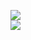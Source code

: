 [![](https://img.shields.io/badge/Made%20With-Github%20Spray-lightgrey.svg?style=for-the-badge&logo=github)](https://github.com/Annihil/github-spray#907)  
[![](https://i.imgur.com/2DrTn0Z.gif)](https://github.com/Annihil/github-spray)